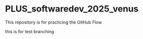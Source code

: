 # PLUS_softwaredev_2025_venus
This repository is for practicing the GitHub Flow

this is for test branching
